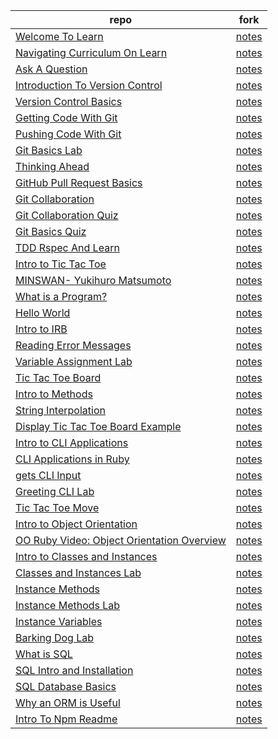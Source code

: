 | repo | fork |
|---|---|
|[Welcome To Learn](repos/welcome-to-learn-verified)|[notes](forks/welcome-to-learn-verified/NOTES.md)|
|[Navigating Curriculum On Learn](repos/prework-intro-navigating-curriculum-on-learn-ide)|[notes](forks/prework-intro-navigating-curriculum-on-learn-ide/NOTES.md)|
|[Ask A Question](repos/prework-intro-ask-a-question)|[notes](forks/prework-intro-ask-a-question/NOTES.md)|
|[Introduction To Version Control](repos/git-version-control-introduction-to-version-control)|[notes](forks/git-version-control-introduction-to-version-control/NOTES.md)|
|[Version Control Basics](repos/git-version-control-git-basics)|[notes](forks/git-version-control-git-basics/NOTES.md)|
|[Getting Code With Git](repos/git-version-control-getting-code-with-git)|[notes](forks/git-version-control-getting-code-with-git/NOTES.md)|
|[Pushing Code With Git](repos/git-version-control-pushing-code-with-git)|[notes](forks/git-version-control-pushing-code-with-git/NOTES.md)|
|[Git Basics Lab](repos/git-basics-lab-v-000)|[notes](forks/git-basics-lab-v-000/NOTES.md)|
|[Thinking Ahead](repos/careers-online-presence-github)|[notes](forks/careers-online-presence-github/NOTES.md)|
|[GitHub Pull Request Basics](repos/github-pull-request-basics)|[notes](forks/github-pull-request-basics/NOTES.md)|
|[Git Collaboration](repos/git-collaboration-readme)|[notes](forks/git-collaboration-readme/NOTES.md)|
|[Git Collaboration Quiz](repos/git-collaboration-quiz)|[notes](forks/git-collaboration-quiz/NOTES.md)|
|[Git Basics Quiz](repos/git-github-learn-quiz)|[notes](forks/git-github-learn-quiz/NOTES.md)|
|[TDD Rspec And Learn](repos/intro-to-tdd-rspec-and-learn-v-000)|[notes](forks/intro-to-tdd-rspec-and-learn-v-000/NOTES.md)|
|[Intro to Tic Tac Toe](repos/intro-to-tic-tac-toe-rb)|[notes](forks/intro-to-tic-tac-toe-rb/NOTES.md)|
|[MINSWAN- Yukihuro Matsumoto](repos/matz-readme)|[notes](forks/matz-readme/NOTES.md)|
|[What is a Program?](repos/ruby-lecture-intro-what-is-a-program)|[notes](forks/ruby-lecture-intro-what-is-a-program/NOTES.md)|
|[Hello World](repos/hello-world-ruby-v-000)|[notes](forks/hello-world-ruby-v-000/NOTES.md)|
|[Intro to IRB](repos/irb-readme)|[notes](forks/irb-readme/NOTES.md)|
|[Reading Error Messages](repos/ruby-lecture-reading-error-messages-v-000)|[notes](forks/ruby-lecture-reading-error-messages-v-000/NOTES.md)|
|[Variable Assignment Lab](repos/ruby-variable-assignment-v-000)|[notes](forks/ruby-variable-assignment-v-000/NOTES.md)|
|[Tic Tac Toe Board](repos/ttt-2-board-rb-v-000)|[notes](forks/ttt-2-board-rb-v-000/NOTES.md)|
|[Intro to Methods](repos/ruby-methods-readme-v-000)|[notes](forks/ruby-methods-readme-v-000/NOTES.md)|
|[String Interpolation](repos/interpolation-readme)|[notes](forks/interpolation-readme/NOTES.md)|
|[Display Tic Tac Toe Board Example](repos/ttt-3-display_board-example-v-000)|[notes](forks/ttt-3-display_board-example-v-000/NOTES.md)|
|[Intro to CLI Applications](repos/intro-to-cli-applications)|[notes](forks/intro-to-cli-applications/NOTES.md)|
|[CLI Applications in Ruby](repos/ruby-cli-applications-readme)|[notes](forks/ruby-cli-applications-readme/NOTES.md)|
|[gets CLI Input](repos/ruby-gets-input-v-000)|[notes](forks/ruby-gets-input-v-000/NOTES.md)|
|[Greeting CLI Lab](repos/greeting-cli-v-000)|[notes](forks/greeting-cli-v-000/NOTES.md)|
|[Tic Tac Toe Move](repos/ttt-5-move-rb-v-000)|[notes](forks/ttt-5-move-rb-v-000/NOTES.md)|
|[Intro to Object Orientation](repos/)|[notes](forks//NOTES.md)|
|[OO Ruby Video: Object Orientation Overview](repos/oo-ruby-video-object-orientation-overview)|[notes](forks/oo-ruby-video-object-orientation-overview/NOTES.md)|
|[Intro to Classes and Instances](repos/ruby-intro-to-classes-and-instances)|[notes](forks/ruby-intro-to-classes-and-instances/NOTES.md)|
|[Classes and Instances Lab](repos/classes-and-instances-lab-ruby-v-000)|[notes](forks/classes-and-instances-lab-ruby-v-000/NOTES.md)|
|[Instance Methods](repos/instance-methods-readme-ruby)|[notes](forks/instance-methods-readme-ruby/NOTES.md)|
|[Instance Methods Lab](repos/instance-methods-lab-ruby-v-000)|[notes](forks/instance-methods-lab-ruby-v-000/NOTES.md)|
|[Instance Variables](repos/ruby-instance-variables-lab-v-000)|[notes](forks/ruby-instance-variables-lab-v-000/NOTES.md)|
|[Barking Dog Lab](repos/oo-barking-dog-v-000)|[notes](forks/oo-barking-dog-v-000/NOTES.md)|
|[What is SQL](repos/sql-topic-introduction)|[notes](forks/sql-topic-introduction/NOTES.md)|
|[SQL Intro and Installation](repos/sql-intro-and-installation-readme)|[notes](forks/sql-intro-and-installation-readme/NOTES.md)|
|[SQL Database Basics](repos/sql-database-basics-readme)|[notes](forks/sql-database-basics-readme/NOTES.md)|
|[Why an ORM is Useful](repos/ruby-orm)|[notes](forks/ruby-orm/NOTES.md)|
|[Intro To Npm Readme](repos/intro-to-npm-readme)|[notes](forks/intro-to-npm-readme/NOTES.md)|
